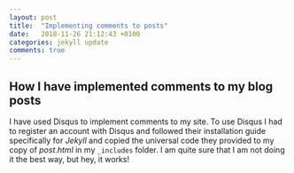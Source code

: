 ```yaml
---
layout: post
title:  "Implementing comments to posts"
date:   2018-11-26 21:12:43 +0100
categories: jekyll update
comments: true
---
```


## How I have implemented comments to my blog posts

I have used Disqus to implement comments to my site. To use Disqus I had to register an account with Disqus and followed their installation guide specifically for *Jekyll* and copied the universal code they provided to my copy of *post.html* in my `_includes` folder. I am quite sure that I am not doing it the best way, but hey, it works!
